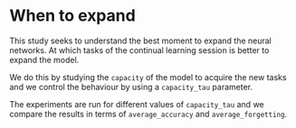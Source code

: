 # When to expand

This study seeks to understand the best moment to expand the neural networks. At which tasks of the continual learning session is better to expand the model.

We do this by studying the `capacity` of the model to acquire the new tasks and we control the behaviour by using a `capacity_tau` parameter.

The experiments are run for different values of `capacity_tau` and we compare the results in terms of `average_accuracy` and `average_forgetting`.
